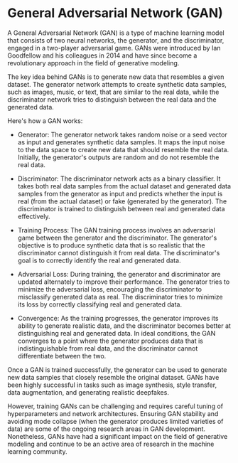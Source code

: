 # General Adversarial Network (GAN)

A General Adversarial Network (GAN) is a type of machine learning model that consists of two neural networks, the generator, and the discriminator, engaged in a two-player adversarial game. GANs were introduced by Ian Goodfellow and his colleagues in 2014 and have since become a revolutionary approach in the field of generative modeling.

The key idea behind GANs is to generate new data that resembles a given dataset. The generator network attempts to create synthetic data samples, such as images, music, or text, that are similar to the real data, while the discriminator network tries to distinguish between the real data and the generated data.

Here's how a GAN works:

* Generator: The generator network takes random noise or a seed vector as input and generates synthetic data samples. It maps the input noise to the data space to create new data that should resemble the real data. Initially, the generator's outputs are random and do not resemble the real data.

* Discriminator: The discriminator network acts as a binary classifier. It takes both real data samples from the actual dataset and generated data samples from the generator as input and predicts whether the input is real (from the actual dataset) or fake (generated by the generator). The discriminator is trained to distinguish between real and generated data effectively.

* Training Process: The GAN training process involves an adversarial game between the generator and the discriminator. The generator's objective is to produce synthetic data that is so realistic that the discriminator cannot distinguish it from real data. The discriminator's goal is to correctly identify the real and generated data.

* Adversarial Loss: During training, the generator and discriminator are updated alternately to improve their performance. The generator tries to minimize the adversarial loss, encouraging the discriminator to misclassify generated data as real. The discriminator tries to minimize its loss by correctly classifying real and generated data.

* Convergence: As the training progresses, the generator improves its ability to generate realistic data, and the discriminator becomes better at distinguishing real and generated data. In ideal conditions, the GAN converges to a point where the generator produces data that is indistinguishable from real data, and the discriminator cannot differentiate between the two.

Once a GAN is trained successfully, the generator can be used to generate new data samples that closely resemble the original dataset. GANs have been highly successful in tasks such as image synthesis, style transfer, data augmentation, and generating realistic deepfakes.

However, training GANs can be challenging and requires careful tuning of hyperparameters and network architectures. Ensuring GAN stability and avoiding mode collapse (when the generator produces limited varieties of data) are some of the ongoing research areas in GAN development. Nonetheless, GANs have had a significant impact on the field of generative modeling and continue to be an active area of research in the machine learning community.
